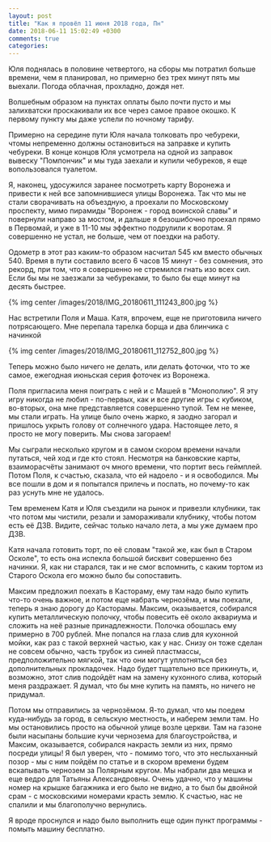 ```yaml
---
layout: post
title: "Как я провёл 11 июня 2018 года, Пн"
date: 2018-06-11 15:02:49 +0300
comments: true
categories: 
---
```

Юля поднялась в половине четвертого, на сборы мы потратил больше времени, чем я планировал, но примерно без трех минут пять мы выехали. Погода облачная, прохладно, дождя нет.

Волшебным образом на пунктах оплаты было почти пусто и мы залихватски проскакивали их все через самое правое окошко. К первому пункту мы даже успели по ночному тарифу.

Примерно на середине пути Юля начала толковать про чебуреки, чтомы непременно должны остановиться на заправке и купить чебуреки. В конце концов Юля усмотрела на одной из заправок вывеску "Помпончик" и мы туда заехали и купили чебуреков, я еще вопользовался туалетом.


Я, наконец, удосужился заранее посмотреть карту Воронежа и привести к ней все запомнившиеся улицы Воронежа. Так что мы не стали сворачивать на объездную, а проехали по Московскому проспекту, мимо пирамиды "Воронеж - город воинской славы" и повернули направо за мостом, и дальше я безошибочно проехал прямо в Первомай, и уже в 11-10 мы эффектно подрулили к воротам. Я совершенно не устал, не больше, чем от поездки на работу.

Одометр в этот раз каким-то образом насчитал 545 км вместо обычных 540. Время в пути составило всего 6 часов 15 минут - без сомнения, это рекорд, при том, что я совершенно не стремился гнать изо всех сил. Если бы мы не заезжали за чебуреками, то было бы еще минут на десять быстрее.

{% img center /images/2018/IMG_20180611_111243_800.jpg %}

Нас встретили Поля и Маша. Катя, впрочем, еще не приготовила ничего потрясающего. Мне перепала тарелка борща и два блинчика с начинкой

{% img center /images/2018/IMG_20180611_112752_800.jpg %}

Теперь можно было ничего не делать, или делать фоточки, что то же самое, ежегодная июньская серия фоточек из Воронежа.

Поля пригласила меня поиграть с ней и с Машей в "Монополию". Я эту игру никогда не любил - по-первых, как и все другие игры с кубиком, во-вторых, она мне представляется совершенно тупой. Тем не менее, мы стали играть. На улице было очень жарко, я заодно загорал и пришлось укрыть голову от солнечного удара. Настоящее лето, я просто не могу поверить. Мы снова загораем! 

Мы сыграли несколько кругом и в самом скором времени начали путаться, чей ход и где кто стоял. Несмотря на банковские карты, взаиморасчёты занимают оч много времени, что портит весь геймплей. Потом Поля, к счастью, сказала, что ей надоело - и я освободился. Мы все пошли в дом и я попытался прилечь и поспать, но почему-то как раз уснуть мне не удалось.

Тем временем Катя и Юля съездили на рынок и привезли клубники, так что потом мы чистили, резали и замораживали клубнику, чтобы потом есть её ДЗВ. Видите, сейчас только начало лета, а мы уже думаем про ДЗВ.

Катя начала готовить торт, по её словам "такой же, как был в Старом Осколе", то есть она испекла большой бисквит совершенно без начинки. Я, как ни старался, так и не смог вспомнить, с каким тортом из Старого Оскола его можно было бы сопоставить.

Максим предложил поехать в Кастораму, ему там надо было купить что-то очень важное, и потом еще набрать чернозёма, и мы поехали, теперь я знаю дорогу до Касторамы. Максим, оказывается, собирался купить металлическую полочку, чтобы повесить её около аквариума и сложить на неё разные принадлежности. Полочка обошлась  ему примерно в 700 рублей. Мне попался на глаза слив для кухонной мойки, как раз с такой верхней частью, как у нас. Снизу он тоже сделан не совсем обычно, часть трубок из синей пластмассы, предположительно мягкой, так что они могут уплотняться без дополнительных прокладочек. Надо будет тщательно все прикинуть, и, возможно, этот слив подойдёт нам на замену кухонного слива, который меня раздражает. Я думал, что бы мне купить на память, но ничего не придумал.

Потом мы отправились за чернозёмом. Я-то думал, что мы поедем куда-нибудь за город, в сельскую местность, и наберем земли там. Но мы остановились просто на обычной улице возле церкви. Там на газоне были насыпаны большие кучи чернозема для благоустройства, и Максим, оказывается, собирался накрасть земли из них, прямо посреди улицы! Я был уверен, что - помимо того, что это неслыханный позор - мы с ним пойдём по статье и в скором времени будем вскапывать чернозем за Полярным кругом. Мы набрали два мешка и еще ведро для Татьяны Александровны. Очень удачно, что у машины номер на крышке багажника и его было не видно, а то был бы двойной срам - с московскими номерами красть землю. К счастью, нас не спалили и мы благополучно вернулись.

Я вроде проснулся и надо было выполнить еще один пункт программы - помыть машину бесплатно.